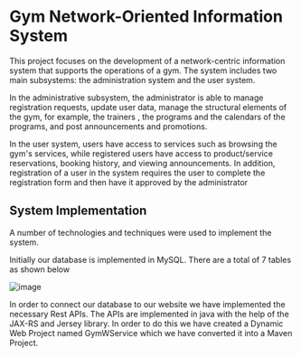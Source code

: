 # Gym Network-Oriented Information System

This project focuses on the development of a network-centric information system that supports the operations of a gym. The system includes two main subsystems: the administration system and the user system.

In the administrative subsystem, the administrator is able to manage registration requests, update user data, manage the structural elements of the gym, for example, the trainers , the programs and the calendars of the programs, and post announcements and promotions. 

In the user system, users have access to services such as browsing the gym's services, while registered users have access to product/service reservations, booking history, and viewing announcements. In addition, registration of a user in the system requires the user to complete the registration form and then have it approved by the administrator

## System Implementation

A number of technologies and techniques were used to implement the system.

Initially our database is implemented in MySQL. There are a total of 7 tables as shown below

![image](https://github.com/PanGian2/Gym_Network_Oriented-_Information_System/assets/122677298/a2879d11-fa99-4cdc-8e0f-87d996e92902)

In order to connect our database to our website we have implemented the necessary Rest APIs. The APIs are implemented in java with the help of the JAX-RS and Jersey library. In order to do this we have created a Dynamic Web Project named GymWService which we have converted it into a Maven Project.

